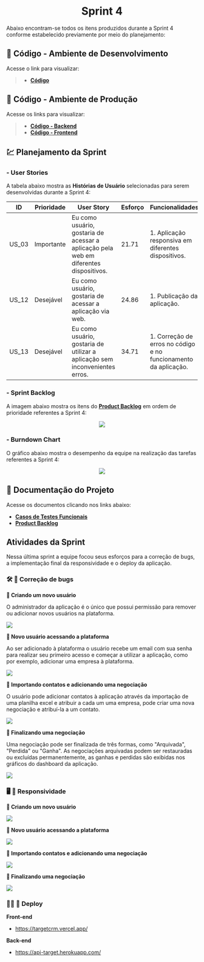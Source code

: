 <h1 align="center"> 
  Sprint 4
</h1>

Abaixo encontram-se todos os itens produzidos durante a Sprint 4 conforme estabelecido previamente por meio do planejamento: 

## 📃 Código - Ambiente de Desenvolvimento 

Acesse o link para visualizar:

> * [__Código__](https://github.com/vinicius-hso/api-sem3-target-crm/tree/development)


## 📃 Código - Ambiente de Produção 

Acesse os links para visualizar:

> * [__Código - Backend__](https://github.com/vinicius-hso/api-sem3-target-crm/tree/backend-prod)
> * [__Código - Frontend__](https://github.com/Willian-Rodrigues/target-crm/)




## 💹 Planejamento da Sprint

### - User Stories

A tabela abaixo mostra as __Histórias de Usuário__ selecionadas para serem desenvolvidas durante a Sprint 4:

| ID     | Prioridade | User Story                       | Esforço                              | Funcionalidades                      |
| -------| ---------- | -------------------------------- | ------------------------------------ | ------------------------------------ |
| US_03  | Importante | Eu como usuário, gostaria de acessar a aplicação pela web em diferentes dispositivos. | 21.71 | 1. Aplicação responsiva em diferentes dispositivos. | 
| US_12  | Desejável  | Eu como usuário, gostaria de acessar a aplicação via web.  | 24.86 | 1. Publicação da aplicação. |
| US_13  | Desejável  | Eu como usuário, gostaria de utilizar a aplicação sem inconvenientes erros.  | 34.71 | 1. Correção de erros no código e no funcionamento da aplicação. |

### - Sprint Backlog

A imagem abaixo mostra os itens do [__Product Backlog__](https://github.com/vinicius-hso/api-sem3-target-crm/blob/Sprint-4/Documentation/product-backlog-target.pdf) em ordem de prioridade referentes a Sprint 4:

<p align="center">
  <img src="https://github.com/vinicius-hso/api-sem3-target-crm/blob/Sprint-4/Images/sprint4-backlog.png" /></p>

### - Burndown Chart

O gráfico abaixo mostra o desempenho da equipe na realização das tarefas referentes a Sprint 4:

<p align="center">
  <img src="https://github.com/vinicius-hso/api-sem3-target-crm/blob/Sprint-4/Images/Burndown_Sprint4.png"  /></p>
   
## 📂 Documentação do Projeto

Acesse os documentos clicando nos links abaixo:

* [__Casos de Testes Funcionais__](link)
* [__Product Backlog__](https://github.com/vinicius-hso/api-sem3-target-crm/blob/Sprint-4/Documentation/product-backlog-target.pdf)

## Atividades da Sprint

Nessa última sprint a equipe focou seus esforços para a correção de bugs, a implementação final da responsividade e o deploy da aplicação.

### 🛠️ 🐞 Correção de bugs

**🔶 Criando um novo usuário**

O administrador da aplicação é o único que possui permissão para remover ou adicionar novos usuários na plataforma. 

![](https://github.com/vinicius-hso/api-sem3-target-crm/blob/Sprint-4/Images/gifs/%231-create-user.gif)

**🔶 Novo usuário acessando a plataforma**

Ao ser adicionado à plataforma o usuário recebe um email com sua senha para realizar seu primeiro acesso e começar a utilizar a aplicação, como por exemplo, adicionar uma empresa à plataforma.

![](https://github.com/vinicius-hso/api-sem3-target-crm/blob/Sprint-4/Images/gifs/%232-create-company.gif)

**🔶 Importando contatos e adicionando uma negociação**

O usuário pode adicionar contatos à aplicação através da importação de uma planilha excel e atribuir a cada um uma empresa, pode criar uma nova negociação e atribuí-la a um contato.

![](https://github.com/vinicius-hso/api-sem3-target-crm/blob/Sprint-4/Images/gifs/%233-import-contact-create-deal.gif)

**🔶 Finalizando uma negociação**

Uma negociação pode ser finalizada de três formas, como "Arquivada", "Perdida" ou "Ganha". As negociações arquivadas podem ser restauradas ou excluídas permanentemente, as ganhas e perdidas são exibidas nos gráficos do dashboard da aplicação.

![](https://github.com/vinicius-hso/api-sem3-target-crm/blob/Sprint-4/Images/gifs/%234-archive-won-dashboard.gif)

### 🖥️ 📱 Responsividade

**🔶 Criando um novo usuário**

![](https://github.com/vinicius-hso/api-sem3-target-crm/blob/Sprint-4/Images/gifs/%231-create-user-MOBILE.gif)


**🔶 Novo usuário acessando a plataforma**

![](https://github.com/vinicius-hso/api-sem3-target-crm/blob/Sprint-4/Images/gifs/%232-create-company-MOBILE.gif)


**🔶 Importando contatos e adicionando uma negociação**

![](https://github.com/vinicius-hso/api-sem3-target-crm/blob/Sprint-4/Images/gifs/%233-import-contact-create-deal-MOBILE.gif)


**🔶 Finalizando uma negociação**

![](https://github.com/vinicius-hso/api-sem3-target-crm/blob/Sprint-4/Images/gifs/%234-dashboard-MOBILE.gif)


### 🧑‍🚀 🚀 Deploy

**Front-end**

* https://targetcrm.vercel.app/

**Back-end**

* https://api-target.herokuapp.com/
